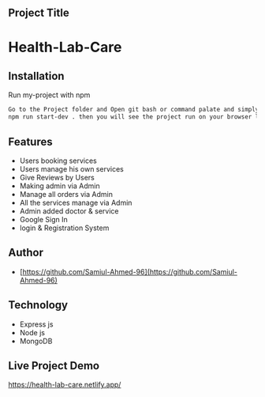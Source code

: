 

## Project Title
# Health-Lab-Care

## Installation

Run my-project with npm

```bash
Go to the Project folder and Open git bash or command palate and simply type:
npm run start-dev . then you will see the project run on your browser localhost:5000 
```
    
## Features


- Users booking services
- Users manage his own services
- Give Reviews by Users
- Making admin via Admin
- Manage all orders via Admin
- All the services manage via Admin
- Admin added doctor & service
- Google Sign In
- login & Registration System

## Author

- [https://github.com/Samiul-Ahmed-96](https://github.com/Samiul-Ahmed-96)

  
## Technology
- Express js
- Node js
- MongoDB
  
## Live Project Demo

https://health-lab-care.netlify.app/

